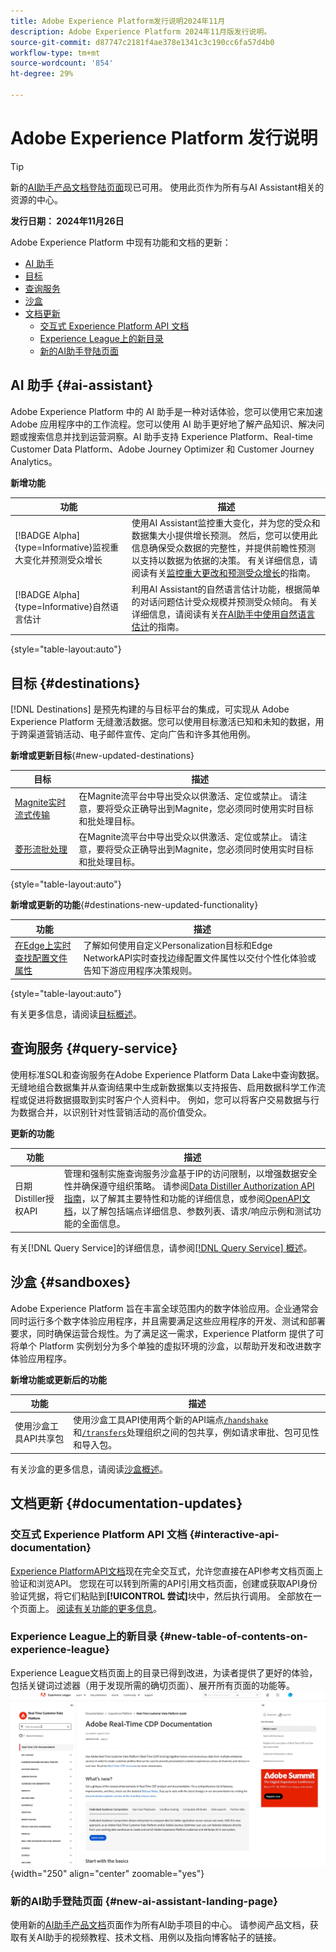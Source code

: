 ```yaml
---
title: Adobe Experience Platform发行说明2024年11月
description: Adobe Experience Platform 2024年11月版发行说明。
source-git-commit: d87747c2181f4ae378e1341c3c190cc6fa57d4b0
workflow-type: tm+mt
source-wordcount: '854'
ht-degree: 29%

---
```


# Adobe Experience Platform 发行说明

>[!TIP]
>
>新的[AI助手产品文档登陆页面](../../ai-assistant/landing.md)现已可用。 使用此页作为所有与AI Assistant相关的资源的中心。

**发行日期： 2024年11月26日**

Adobe Experience Platform 中现有功能和文档的更新：

- [AI 助手](#ai-assistant)
- [目标](#destinations)
- [查询服务](#query-service)
- [沙盒](#sandboxes)
- [文档更新](#documentation-updates)
   - [交互式 Experience Platform API 文档](#interactive-experience-platform-api-documentation)
   - [Experience League上的新目录](#new-table-of-contents-on-experience-league)
   - [新的AI助手登陆页面](#new-ai-assistant-landing-page)

## AI 助手 {#ai-assistant}

Adobe Experience Platform 中的 AI 助手是一种对话体验，您可以使用它来加速 Adobe 应用程序中的工作流程。您可以使用 AI 助手更好地了解产品知识、解决问题或搜索信息并找到运营洞察。AI 助手支持 Experience Platform、Real-time Customer Data Platform、Adobe Journey Optimizer 和 Customer Journey Analytics。

**新增功能**

| 功能 | 描述 |
| --- | --- |
| [!BADGE Alpha]{type=Informative}监视重大变化并预测受众增长 | 使用AI Assistant监控重大变化，并为您的受众和数据集大小提供增长预测。 然后，您可以使用此信息确保受众数据的完整性，并提供前瞻性预测以支持以数据为依据的决策。 有关详细信息，请阅读有关[监控重大更改和预测受众增长](../../ai-assistant/new-features/audience-forecasting.md)的指南。 |
| [!BADGE Alpha]{type=Informative}自然语言估计 | 利用AI Assistant的自然语言估计功能，根据简单的对话问题估计受众规模并预测受众倾向。 有关详细信息，请阅读有关[在AI助手中使用自然语言估计](../../ai-assistant/new-features/natural-language.md)的指南。 |

{style="table-layout:auto"}

## 目标 {#destinations}

[!DNL Destinations] 是预先构建的与目标平台的集成，可实现从 Adobe Experience Platform 无缝激活数据。您可以使用目标激活已知和未知的数据，用于跨渠道营销活动、电子邮件宣传、定向广告和许多其他用例。

**新增或更新目标**{#new-updated-destinations}

| 目标 | 描述 |
| --- | --- |
| [Magnite实时流式传输](/help/destinations/catalog/advertising/magnite-streaming.md) | 在Magnite流平台中导出受众以供激活、定位或禁止。 请注意，要将受众正确导出到Magnite，您必须同时使用实时目标和批处理目标。 |
| [菱形流批处理](/help/destinations/catalog/advertising/magnite-batch.md) | 在Magnite流平台中导出受众以供激活、定位或禁止。 请注意，要将受众正确导出到Magnite，您必须同时使用实时目标和批处理目标。 |

{style="table-layout:auto"}

**新增或更新的功能**{#destinations-new-updated-functionality}

| 功能 | 描述 |
| --- | --- |
| [在Edge上实时查找配置文件属性](/help/destinations/ui/activate-edge-profile-lookup.md) | 了解如何使用自定义Personalization目标和Edge NetworkAPI实时查找边缘配置文件属性以交付个性化体验或告知下游应用程序决策规则。 |

{style="table-layout:auto"}

有关更多信息，请阅读[目标概述](../../destinations/home.md)。

## 查询服务 {#query-service}

使用标准SQL和查询服务在Adobe Experience Platform Data Lake中查询数据。 无缝地组合数据集并从查询结果中生成新数据集以支持报告、启用数据科学工作流程或促进将数据摄取到实时客户个人资料中。 例如，您可以将客户交易数据与行为数据合并，以识别针对性营销活动的高价值受众。

**更新的功能**

| 功能 | 描述 |
| --- | --- |
| 日期Distiller授权API | 管理和强制实施查询服务沙盒基于IP的访问限制，以增强数据安全性并确保遵守组织策略。 请参阅[Data Distiller Authorization API指南](../../query-service/auth-api/overview.md)，以了解其主要特性和功能的详细信息，或参阅[OpenAPI文档](https://developer.adobe.com/experience-platform-apis/references/data-distiller-auth/)，以了解包括端点详细信息、参数列表、请求/响应示例和测试功能的全面信息。 |

有关[!DNL Query Service]的详细信息，请参阅[[!DNL Query Service] 概述](../../query-service/home.md)。

## 沙盒 {#sandboxes}

Adobe Experience Platform 旨在丰富全球范围内的数字体验应用。企业通常会同时运行多个数字体验应用程序，并且需要满足这些应用程序的开发、测试和部署要求，同时确保运营合规性。为了满足这一需求，Experience Platform 提供了可将单个 Platform 实例划分为多个单独的虚拟环境的沙盒，以帮助开发和改进数字体验应用程序。

**新增功能或更新后的功能**

| 功能 | 描述 |
| --- | --- |
| 使用沙盒工具API共享包 | 使用沙盒工具API使用两个新的API端点[`/handshake`](../../sandboxes/sandbox-tooling-api/packages.md#org-linking)和[`/transfers`](../../sandboxes/sandbox-tooling-api/packages.md#transfer-packages)处理组织之间的包共享，例如请求审批、包可见性和导入包。 |

有关沙盒的更多信息，请阅读[沙盒概述](../../sandboxes/home.md)。

## 文档更新 {#documentation-updates}

### 交互式 Experience Platform API 文档 {#interactive-api-documentation}

[Experience PlatformAPI文档](https://developer.adobe.com/experience-platform-apis/)现在完全交互式，允许您直接在API参考文档页面上验证和浏览API。 您现在可以转到所需的API引用文档页面，创建或获取API身份验证凭据，将它们粘贴到&#x200B;**[!UICONTROL 尝试]**&#x200B;块中，然后执行调用。 全部放在一个页面上。 [阅读有关功能的更多信息](/help/landing/api-authentication.md#get-credentials-functionality)。

### Experience League上的新目录 {#new-table-of-contents-on-experience-league}

Experience League文档页面上的目录已得到改进，为读者提供了更好的体验，包括关键词过滤器（用于发现所需的确切页面）、展开所有页面的功能等。<br> ![新的目录体验，包括关键词筛选器和展开所有页面的功能。](../2024/assets/november/new-toc-experience.gif "新的目录体验，包括关键词筛选器和展开所有页面的能力。"){width="250" align="center" zoomable="yes"}

### 新的AI助手登陆页面 {#new-ai-assistant-landing-page}

使用新的[AI助手产品文档](../../ai-assistant/landing.md)页面作为所有AI助手项目的中心。 请参阅产品文档，获取有关AI助手的视频教程、技术文档、用例以及指向博客帖子的链接。